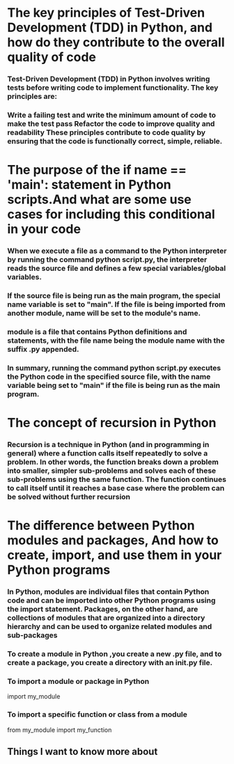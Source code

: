 # The key principles of Test-Driven Development (TDD) in Python, and how do they contribute to the overall quality of code

### Test-Driven Development (TDD) in Python involves writing tests before writing code to implement functionality. The key principles are:

### Write a failing test and write the minimum amount of code to make the test pass Refactor the code to improve quality and readability These principles contribute to code quality by ensuring that the code is functionally correct, simple, reliable. 


# The purpose of the if __name__ == '__main__': statement in Python scripts.And what are some use cases for including this conditional in your code

### When we execute a file as a command to the Python interpreter by running the command python script.py, the interpreter reads the source file and defines a few special variables/global variables.

### If the source file is being run as the main program, the special __name__ variable is set to "__main__". If the file is being imported from another module, __name__ will be set to the module's name.

###  module is a file that contains Python definitions and statements, with the file name being the module name with the suffix .py appended.

### In summary, running the command python script.py executes the Python code in the specified source file, with the __name__ variable being set to "__main__" if the file is being run as the main program.



# The concept of recursion in Python

### Recursion is a technique in Python (and in programming in general) where a function calls itself repeatedly to solve a problem. In other words, the function breaks down a problem into smaller, simpler sub-problems and solves each of these sub-problems using the same function. The function continues to call itself until it reaches a base case where the problem can be solved without further recursion


# The difference between Python modules and packages, And how to create, import, and use them in your Python programs

### In Python, modules are individual files that contain Python code and can be imported into other Python programs using the import statement. Packages, on the other hand, are collections of modules that are organized into a directory hierarchy and can be used to organize related modules and sub-packages

### To create a module in Python ,you create a new .py file, and to create a package, you create a directory with an __init__.py file.

### To import a module or package in Python
import my_module

### To import a specific function or class from a module
from my_module import my_function



## Things I want to know more about